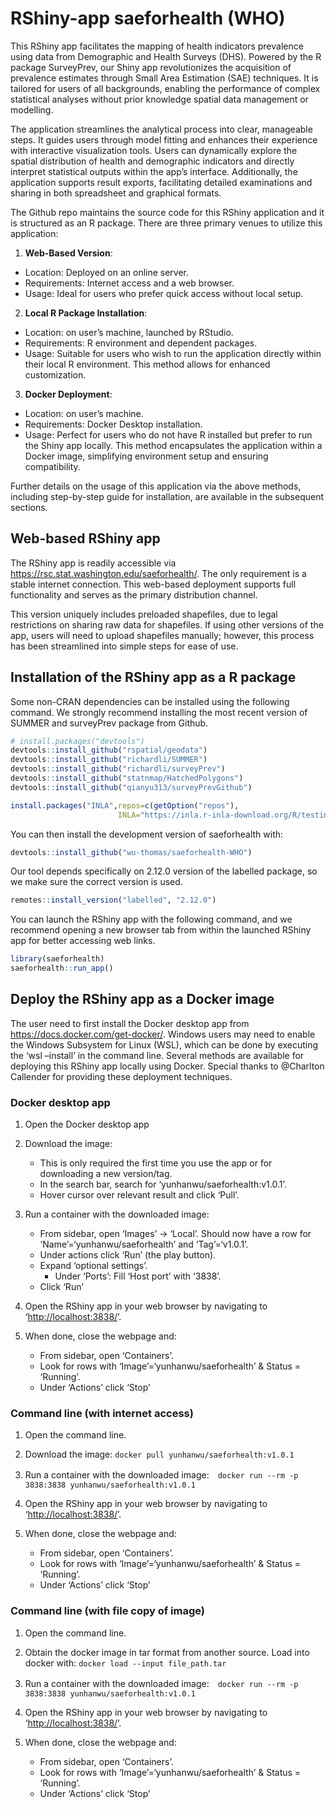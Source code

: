 
<!-- README.md is generated from README.Rmd. Please edit that file -->

# RShiny-app saeforhealth (WHO)

<!-- badges: start -->
<!-- badges: end -->

This RShiny app facilitates the mapping of health indicators prevalence
using data from Demographic and Health Surveys (DHS). Powered by the R
package SurveyPrev, our Shiny app revolutionizes the acquisition of
prevalence estimates through Small Area Estimation (SAE) techniques. It
is tailored for users of all backgrounds, enabling the performance of
complex statistical analyses without prior knowledge spatial data
management or modelling.

The application streamlines the analytical process into clear,
manageable steps. It guides users through model fitting and enhances
their experience with interactive visualization tools. Users can
dynamically explore the spatial distribution of health and demographic
indicators and directly interpret statistical outputs within the app’s
interface. Additionally, the application supports result exports,
facilitating detailed examinations and sharing in both spreadsheet and
graphical formats.

The Github repo maintains the source code for this RShiny application
and it is structured as an R package. There are three primary venues to
utilize this application:

1.  **Web-Based Version**:

- Location: Deployed on an online server.
- Requirements: Internet access and a web browser.
- Usage: Ideal for users who prefer quick access without local setup.

2.  **Local R Package Installation**:

- Location: on user’s machine, launched by RStudio.
- Requirements: R environment and dependent packages.
- Usage: Suitable for users who wish to run the application directly
  within their local R environment. This method allows for enhanced
  customization.

3.  **Docker Deployment**:

- Location: on user’s machine.
- Requirements: Docker Desktop installation.
- Usage: Perfect for users who do not have R installed but prefer to run
  the Shiny app locally. This method encapsulates the application within
  a Docker image, simplifying environment setup and ensuring
  compatibility.

Further details on the usage of this application via the above methods,
including step-by-step guide for installation, are available in the
subsequent sections.

## Web-based RShiny app

The RShiny app is readily accessible via
<https://rsc.stat.washington.edu/saeforhealth/>. The only requirement is
a stable internet connection. This web-based deployment supports full
functionality and serves as the primary distribution channel.

This version uniquely includes preloaded shapefiles, due to legal
restrictions on sharing raw data for shapefiles. If using other versions
of the app, users will need to upload shapefiles manually; however, this
process has been streamlined into simple steps for ease of use.

## Installation of the RShiny app as a R package

Some non-CRAN dependencies can be installed using the following command.
We strongly recommend installing the most recent version of SUMMER and
surveyPrev package from Github.

``` r
# install.packages("devtools")
devtools::install_github("rspatial/geodata")
devtools::install_github("richardli/SUMMER")
devtools::install_github("richardli/surveyPrev")
devtools::install_github("statnmap/HatchedPolygons")
devtools::install_github("qianyu313/surveyPrevGithub")

install.packages("INLA",repos=c(getOption("repos"),
                        INLA="https://inla.r-inla-download.org/R/testing"),dep=TRUE)
```

You can then install the development version of saeforhealth with:

``` r
devtools::install_github("wu-thomas/saeforhealth-WHO")
```

Our tool depends specifically on 2.12.0 version of the labelled package,
so we make sure the correct version is used.

``` r
remotes::install_version("labelled", "2.12.0")
```

You can launch the RShiny app with the following command, and we
recommend opening a new browser tab from within the launched RShiny app
for better accessing web links.

``` r
library(saeforhealth)
saeforhealth::run_app()
```

## Deploy the RShiny app as a Docker image

The user need to first install the Docker desktop app from
<https://docs.docker.com/get-docker/>. Windows users may need to enable
the Windows Subsystem for Linux (WSL), which can be done by executing
the ‘wsl –install’ in the command line. Several methods are available
for deploying this RShiny app locally using Docker. Special thanks to
@Charlton Callender for providing these deployment techniques.

### Docker desktop app

1.  Open the Docker desktop app

2.  Download the image:

    - This is only required the first time you use the app or for
      downloading a new version/tag.
    - In the search bar, search for ‘yunhanwu/saeforhealth:v1.0.1’.
    - Hover cursor over relevant result and click ‘Pull’.

3.  Run a container with the downloaded image:

    - From sidebar, open ‘Images’ -\> ‘Local’. Should now have a row for
      ‘Name’=‘yunhanwu/saeforhealth’ and ‘Tag’=‘v1.0.1’.
    - Under actions click ‘Run’ (the play button).
    - Expand ‘optional settings’.
      - Under ‘Ports’: Fill ‘Host port’ with ‘3838’.
    - Click ‘Run’

4.  Open the RShiny app in your web browser by navigating to
    ‘<http://localhost:3838/>’.

5.  When done, close the webpage and:

    - From sidebar, open ‘Containers’.
    - Look for rows with ‘Image’=‘yunhanwu/saeforhealth’ & Status =
      ‘Running’.
    - Under ‘Actions’ click ‘Stop’

### Command line (with internet access)

1.  Open the command line.

2.  Download the image: `docker pull yunhanwu/saeforhealth:v1.0.1`

3.  Run a container with the downloaded
    image:　`docker run --rm -p 3838:3838 yunhanwu/saeforhealth:v1.0.1`

4.  Open the RShiny app in your web browser by navigating to
    ‘<http://localhost:3838/>’.

5.  When done, close the webpage and:

    - From sidebar, open ‘Containers’.
    - Look for rows with ‘Image’=‘yunhanwu/saeforhealth’ & Status =
      ‘Running’.
    - Under ‘Actions’ click ‘Stop’

### Command line (with file copy of image)

1.  Open the command line.

2.  Obtain the docker image in tar format from another source. Load into
    docker with: `docker load --input file_path.tar`

3.  Run a container with the downloaded
    image:　`docker run --rm -p 3838:3838 yunhanwu/saeforhealth:v1.0.1`

4.  Open the RShiny app in your web browser by navigating to
    ‘<http://localhost:3838/>’.

5.  When done, close the webpage and:

    - From sidebar, open ‘Containers’.
    - Look for rows with ‘Image’=‘yunhanwu/saeforhealth’ & Status =
      ‘Running’.
    - Under ‘Actions’ click ‘Stop’
